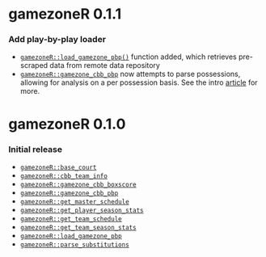 # **gamezoneR 0.1.1** 
### **Add play-by-play loader**
- [```gamezoneR::load_gamezone_pbp()```](https://jacklich10.github.io/gamezoneR/reference/load_gamezone_pbp.html) function added, which retrieves pre-scraped data from remote data repository
- [```gamezoneR::gamezone_cbb_pbp```](https://jacklich10.github.io/gamezoneR/reference/gamezone_cbb_pbp.html) now attempts to parse possessions, allowing for analysis on a per possession basis. See the intro [article](https://jacklich10.github.io/gamezoneR/articles/intro-to-gamezoneR.html) for more.

# **gamezoneR 0.1.0**
### **Initial release**
- [```gamezoneR::base_court```](https://jacklich10.github.io/gamezoneR/reference/base_court.html)
- [```gamezoneR::cbb_team_info```](https://jacklich10.github.io/gamezoneR/reference/cbb_team_info.html)
- [```gamezoneR::gamezone_cbb_boxscore```](https://jacklich10.github.io/gamezoneR/reference/gamezone_cbb_boxscore.html)
- [```gamezoneR::gamezone_cbb_pbp```](https://jacklich10.github.io/gamezoneR/reference/gamezone_cbb_pbp.html)
- [```gamezoneR::get_master_schedule```](https://jacklich10.github.io/gamezoneR/reference/get_master_schedule.html)
- [```gamezoneR::get_player_season_stats```](https://jacklich10.github.io/gamezoneR/reference/get_player_season_stats.html)
- [```gamezoneR::get_team_schedule```](https://jacklich10.github.io/gamezoneR/reference/get_team_schedule.html)
- [```gamezoneR::get_team_season_stats```](https://jacklich10.github.io/gamezoneR/reference/get_team_season_stats.html)
- [```gamezoneR::load_gamezone_pbp```](https://jacklich10.github.io/gamezoneR/reference/load_gamezone_pbp.html)
- [```gamezoneR::parse_substitutions```](https://jacklich10.github.io/gamezoneR/reference/parse_substitutions.html)
